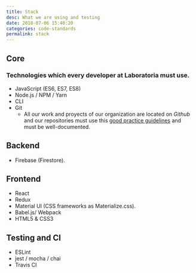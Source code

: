 ```yaml
---
title: Stack
desc: What we are using and testing
date: 2018-07-06 15:40:20
categories: code-standards
permalink: stack
---
```


## Core
### Technologies which every developer at Laboratoria must use.

* JavaScript (ES6, ES7, ES8)
* Node.js / NPM / Yarn
* CLI
* Git 
    - All our work and proyects of our organization are located on *Github* and our repositories must use this [good practice guidelines](https://hungry-borg-b29086.netlify.com/coding/)
    and must be well-documented.

## Backend

* Firebase (Firestore).

## Frontend

* React
* Redux
* Material UI (CSS frameworks as Materialize.css).
* Babel.js/ Webpack
* HTML5 & CSS3

## Testing and CI

* ESLint
* jest / mocha / chai
* Travis CI